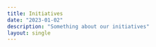 ```yaml
---
title: Initiatives
date: "2023-01-02"
description: "Something about our initiatives"
layout: single
---
```

